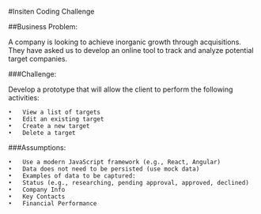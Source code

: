 #Insiten Coding Challenge
 
##Business Problem:

A company is looking to achieve inorganic growth through acquisitions. They have asked us to develop an online tool to track and analyze potential target companies.

###Challenge:

Develop a prototype that will allow the client to perform the following activities:

    •	View a list of targets
    •	Edit an existing target
    •	Create a new target
    •	Delete a target


###Assumptions:

    •	Use a modern JavaScript framework (e.g., React, Angular)
    •	Data does not need to be persisted (use mock data)
    •	Examples of data to be captured:
    •	Status (e.g., researching, pending approval, approved, declined)
    •	Company Info
    •	Key Contacts
    •	Financial Performance
